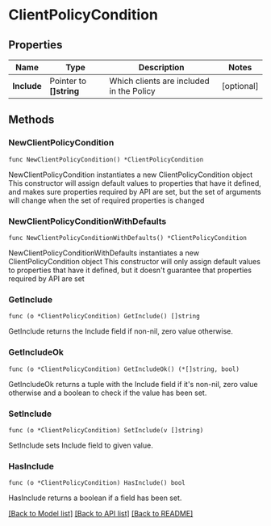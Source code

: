 # ClientPolicyCondition

## Properties

Name | Type | Description | Notes
------------ | ------------- | ------------- | -------------
**Include** | Pointer to **[]string** | Which clients are included in the Policy | [optional] 

## Methods

### NewClientPolicyCondition

`func NewClientPolicyCondition() *ClientPolicyCondition`

NewClientPolicyCondition instantiates a new ClientPolicyCondition object
This constructor will assign default values to properties that have it defined,
and makes sure properties required by API are set, but the set of arguments
will change when the set of required properties is changed

### NewClientPolicyConditionWithDefaults

`func NewClientPolicyConditionWithDefaults() *ClientPolicyCondition`

NewClientPolicyConditionWithDefaults instantiates a new ClientPolicyCondition object
This constructor will only assign default values to properties that have it defined,
but it doesn't guarantee that properties required by API are set

### GetInclude

`func (o *ClientPolicyCondition) GetInclude() []string`

GetInclude returns the Include field if non-nil, zero value otherwise.

### GetIncludeOk

`func (o *ClientPolicyCondition) GetIncludeOk() (*[]string, bool)`

GetIncludeOk returns a tuple with the Include field if it's non-nil, zero value otherwise
and a boolean to check if the value has been set.

### SetInclude

`func (o *ClientPolicyCondition) SetInclude(v []string)`

SetInclude sets Include field to given value.

### HasInclude

`func (o *ClientPolicyCondition) HasInclude() bool`

HasInclude returns a boolean if a field has been set.


[[Back to Model list]](../README.md#documentation-for-models) [[Back to API list]](../README.md#documentation-for-api-endpoints) [[Back to README]](../README.md)


